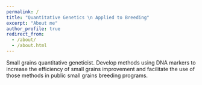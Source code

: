 ```yaml
---
permalink: /
title: "Quantitative Genetics \n Applied to Breeding"
excerpt: "About me"
author_profile: true
redirect_from: 
  - /about/
  - /about.html
---
```


Small grains quantitative geneticist. Develop methods using DNA markers to increase the efficiency of small grains improvement and facilitate the use of those methods in public small grains breeding programs.
